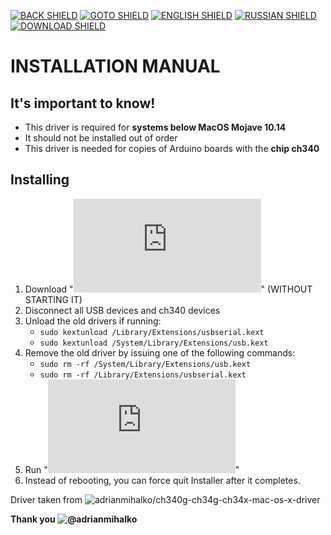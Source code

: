 [![BACK SHIELD](https://img.shields.io/badge/..%2F-Back-444?style=flat-square)](..)
[![GOTO SHIELD](https://img.shields.io/badge/..%2Ffirmware-Go-444?style=flat-square)](../../firmware/)
[![ENGLISH SHIELD](https://img.shields.io/badge/-English-08f?style=flat-square)]()
[![RUSSIAN SHIELD](https://img.shields.io/badge/-Русский-444?style=flat-square)](RU_README.md)
[![DOWNLOAD SHIELD](https://img.shields.io/badge/-Download_Driver-F00?style=flat-square)](https://github.com/UBER-BLACK/SoccerRobotsPro/raw/main/src/software/driver/macos/driver.pkg)
# INSTALLATION MANUAL
## It's important to know!
- This driver is required for **systems below MacOS Mojave 10.14**
- It should not be installed out of order
- This driver is needed for copies of Arduino boards with the **chip ch340**
## Installing
1. Download "**![driver.pkg](https://github.com/UBER-BLACK/SoccerRobotsPro/raw/main/src/software/driver/macos/driver.pkg)**" (WITHOUT STARTING IT)
1. Disconnect all USB devices and ch340 devices
1. Unload the old drivers if running:
	* `sudo kextunload /Library/Extensions/usbserial.kext`
	* `sudo kextunload /System/Library/Extensions/usb.kext`
1. Remove the old driver by issuing one of the following commands:
	* `sudo rm -rf /System/Library/Extensions/usb.kext`
	* `sudo rm -rf /Library/Extensions/usbserial.kext`
1. Run "**![driver.pkg](https://github.com/UBER-BLACK/SoccerRobotsPro/raw/main/src/software/driver/macos/driver.pkg)**"
1. Instead of rebooting, you can force quit Installer after it completes.



Driver taken from ![adrianmihalko/ch340g-ch34g-ch34x-mac-os-x-driver](https://github.com/adrianmihalko/ch340g-ch34g-ch34x-mac-os-x-driver)

**Thank you ![@adrianmihalko](https://github.com/adrianmihalko)**
